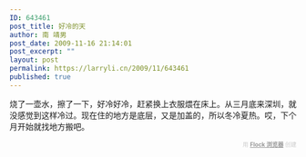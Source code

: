 ```yaml
---
ID: 643461
post_title: 好冷的天
author: 南 靖男
post_date: 2009-11-16 21:14:01
post_excerpt: ""
layout: post
permalink: https://larryli.cn/2009/11/643461
published: true
---
```

烧了一壶水，擦了一下，好冷好冷，赶紧换上衣服煨在床上。从三月底来深圳，就没感觉到这样冷过。现在住的地方是底层，又是加盖的，所以冬冷夏热。哎，下个月开始就找地方搬吧。
  <div class="flockcredit" style="text-align: right; color: #CCC; font-size: x-small;">用 <a href="http://www.flock.com/blogged-with-flock" style="color: #999; font-weight: bold;" target="_new" title="Flock 浏览器">Flock 浏览器</a> 创建</div>